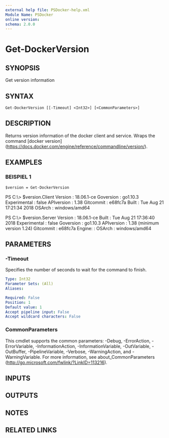 ```yaml
---
external help file: PSDocker-help.xml
Module Name: PSDocker
online version:
schema: 2.0.0
---
```


# Get-DockerVersion

## SYNOPSIS
Get version information

## SYNTAX

```
Get-DockerVersion [[-Timeout] <Int32>] [<CommonParameters>]
```

## DESCRIPTION
Returns version information of the docker client and service.
Wraps the command \[docker version\](https://docs.docker.com/engine/reference/commandline/version/).

## EXAMPLES

### BEISPIEL 1
```
$version = Get-DockerVersion
```

PS C:\\\> $version.Client
Version      : 18.06.1-ce
Goversion    : go1.10.3
Experimental : false
APIversion   : 1.38
Gitcommit    : e68fc7a
Built        : Tue Aug 21 17:21:34 2018
OSArch       : windows/amd64

PS C:\\\> $version.Server
Version      : 18.06.1-ce
Built        : Tue Aug 21 17:36:40 2018
Experimental : false
Goversion    : go1.10.3
APIversion   : 1.38 (minimum version 1.24)
Gitcommit    : e68fc7a
Engine:      :
OSArch       : windows/amd64

## PARAMETERS

### -Timeout
Specifies the number of seconds to wait for the command to finish.

```yaml
Type: Int32
Parameter Sets: (All)
Aliases:

Required: False
Position: 1
Default value: 1
Accept pipeline input: False
Accept wildcard characters: False
```

### CommonParameters
This cmdlet supports the common parameters: -Debug, -ErrorAction, -ErrorVariable, -InformationAction, -InformationVariable, -OutVariable, -OutBuffer, -PipelineVariable, -Verbose, -WarningAction, and -WarningVariable.
For more information, see about_CommonParameters (http://go.microsoft.com/fwlink/?LinkID=113216).

## INPUTS

## OUTPUTS

## NOTES

## RELATED LINKS
